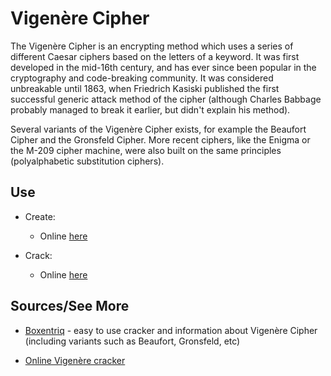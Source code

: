 # Vigenère Cipher

The Vigenère Cipher is an encrypting method which uses a series of different Caesar ciphers based on the letters of a keyword. It was first developed in the mid-16th century, and has ever since been popular in the cryptography and code-breaking community. It was considered unbreakable until 1863, when Friedrich Kasiski published the first successful generic attack method of the cipher (although Charles Babbage probably managed to break it earlier, but didn't explain his method).

Several variants of the Vigenère Cipher exists, for example the Beaufort Cipher and the Gronsfeld Cipher. More recent ciphers, like the Enigma or the M-209 cipher machine, were also built on the same principles (polyalphabetic substitution ciphers).

## Use

* Create:

    * Online [here](http://sharkysoft.com/vigenere/)

* Crack:

	* Online [here](http://smurfoncrack.com/pygenere/index.php)

## Sources/See More

* [Boxentriq](https://www.boxentriq.com/code-breaking/vigenere-cipher) - easy to use cracker and information about Vigenère Cipher (including variants such as Beaufort, Gronsfeld, etc)

* [Online Vigenère cracker](http://www.mygeocachingprofile.com/codebreaker.vigenerecipher.aspx)


